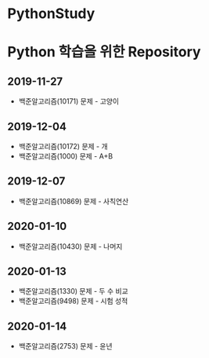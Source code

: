 PythonStudy
===========
# Python 학습을 위한 Repository

## 2019-11-27
* 백준알고리즘(10171) 문제 - 고양이

## 2019-12-04
* 백준알고리즘(10172) 문제 - 개
* 백준알고리즘(1000) 문제 - A+B

## 2019-12-07
* 백준알고리즘(10869) 문제 - 사칙연산

## 2020-01-10
* 백준알고리즘(10430) 문제 - 나머지

## 2020-01-13
* 백준알고리즘(1330) 문제 - 두 수 비교
* 백준알고리즘(9498) 문제 - 시험 성적

## 2020-01-14
* 백준알고리즘(2753) 문제 - 윤년